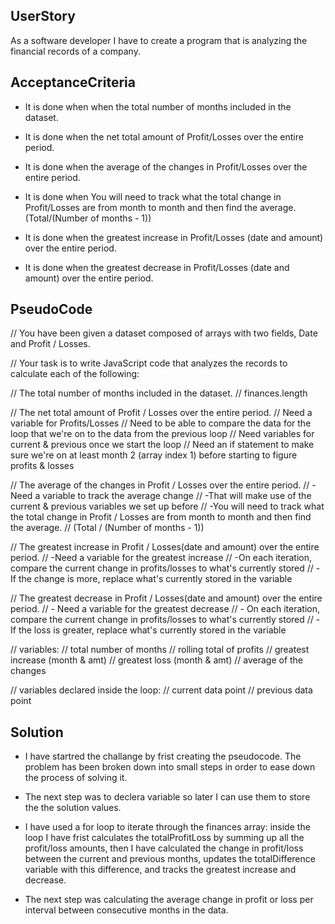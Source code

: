 ## UserStory

As a software developer I have to create a program that is analyzing the financial records of a company.

## AcceptanceCriteria

- It is done when when the total number of months included in the dataset.

- It is done when the net total amount of Profit/Losses over the entire period.

- It is done when the average of the changes in Profit/Losses over the entire period.

- It is done when You will need to track what the total change in Profit/Losses are from month to month and then find the average. (Total/(Number of months - 1))

- It is done when the greatest increase in Profit/Losses (date and amount) over the entire period.

- It is done when the greatest decrease in Profit/Losses (date and amount) over the entire period.

## PseudoCode

// You have been given a dataset composed of arrays with two fields, Date and Profit / Losses.

// Your task is to write JavaScript code that analyzes the records to calculate each of the following:

// The total number of months included in the dataset.
// finances.length

// The net total amount of Profit / Losses over the entire period.
// Need a variable for Profits/Losses
// Need to be able to compare the data for the loop that we're on to the data from the previous loop
// Need variables for current & previous once we start the loop
// Need an if statement to make sure we're on at least month 2 (array index 1) before starting to figure profits & losses

// The average of the changes in Profit / Losses over the entire period.
// -Need a variable to track the average change
// -That will make use of the current & previous variables we set up before
// -You will need to track what the total change in Profit / Losses are from month to month and then find the average.
// (Total / (Number of months - 1))

// The greatest increase in Profit / Losses(date and amount) over the entire period.
// -Need a variable for the greatest increase
// -On each iteration, compare the current change in profits/losses to what's currently stored
// -If the change is more, replace what's currently stored in the variable

// The greatest decrease in Profit / Losses(date and amount) over the entire period.
// - Need a variable for the greatest decrease
// - On each iteration, compare the current change in profits/losses to what's currently stored
// - If the loss is greater, replace what's currently stored in the variable

// variables:
// total number of months
// rolling total of profits
// greatest increase (month & amt)
// greatest loss (month & amt)
// average of the changes

// variables declared inside the loop:
// current data point
// previous data point

## Solution

- I have startred the challange by frist creating the pseudocode. The problem has been broken down into
  small steps in order to ease down the process of solving it.

- The next step was to declera variable so later I can use them to store the the solution values.

- I have used a for loop to iterate through the finances array: inside the loop I have frist calculates the totalProfitLoss by summing up all the profit/loss amounts, then I have calculated the change in profit/loss between the current and previous months, updates the totalDifference variable with this difference, and tracks the greatest increase and decrease.

- The next step was calculating the average change in profit or loss per interval between consecutive months in the data.

